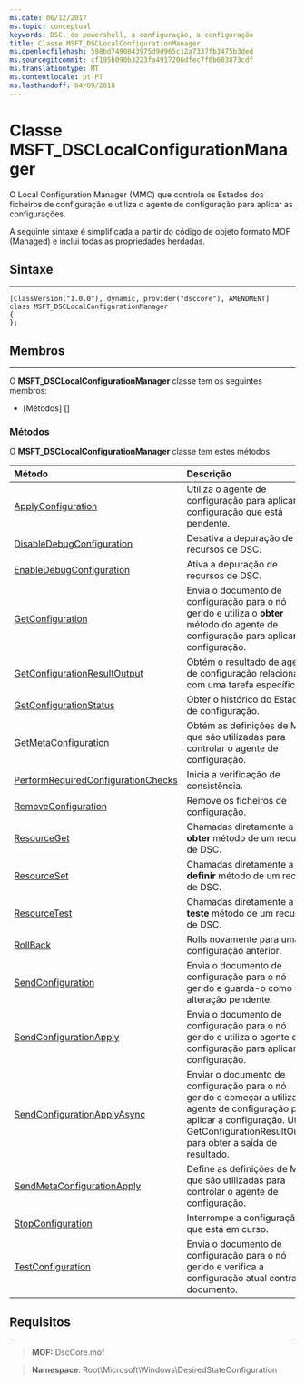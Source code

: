```yaml
---
ms.date: 06/12/2017
ms.topic: conceptual
keywords: DSC, do powershell, a configuração, a configuração
title: Classe MSFT_DSCLocalConfigurationManager
ms.openlocfilehash: 598bd7490043975d9d965c12a7337fb3475b3ded
ms.sourcegitcommit: cf195b090b3223fa4917206dfec7f0b603873cdf
ms.translationtype: MT
ms.contentlocale: pt-PT
ms.lasthandoff: 04/09/2018
---
```

# <a name="msftdsclocalconfigurationmanager-class"></a>Classe MSFT_DSCLocalConfigurationManager

O Local Configuration Manager (MMC) que controla os Estados dos ficheiros de configuração e utiliza o agente de configuração para aplicar as configurações.

A seguinte sintaxe é simplificada a partir do código de objeto formato MOF (Managed) e inclui todas as propriedades herdadas.

## <a name="syntax"></a>Sintaxe
------

``` syntax
[ClassVersion("1.0.0"), dynamic, provider("dsccore"), AMENDMENT]
class MSFT_DSCLocalConfigurationManager
{
};
```

## <a name="members"></a>Membros
-------

O **MSFT_DSCLocalConfigurationManager** classe tem os seguintes membros:

-   [Métodos] []

### <a name="methods"></a>Métodos

O **MSFT_DSCLocalConfigurationManager** classe tem estes métodos.

|Método |Descrição |
|:--- |:---|
| [ApplyConfiguration](msft-dsclocalconfigurationmanager-applyconfiguration.md)| Utiliza o agente de configuração para aplicar a configuração que está pendente.|
| [DisableDebugConfiguration](msft-dsclocalconfigurationmanager-disabledebugconfiguration.md)| Desativa a depuração de recursos de DSC.|
| [EnableDebugConfiguration](msft-dsclocalconfigurationmanager-enabledebugconfiguration.md)| Ativa a depuração de recursos de DSC.|
| [GetConfiguration](msft-dsclocalconfigurationmanager-getconfiguration.md)| Envia o documento de configuração para o nó gerido e utiliza o **obter** método do agente de configuração para aplicar a configuração.|
| [GetConfigurationResultOutput](msft-dsclocalconfigurationmanager-getconfigurationresultoutput.md)| Obtém o resultado de agente de configuração relacionados com uma tarefa específica.|
| [GetConfigurationStatus](msft-dsclocalconfigurationmanager-getconfigurationstatus.md)| Obter o histórico do Estado de configuração.|
| [GetMetaConfiguration](msft-dsclocalconfigurationmanager-getmetaconfiguration.md)| Obtém as definições de MMC que são utilizadas para controlar o agente de configuração.|
| [PerformRequiredConfigurationChecks](msft-dsclocalconfigurationmanager-performrequiredconfigurationchecks.md)| Inicia a verificação de consistência.|
| [RemoveConfiguration](msft-dsclocalconfigurationmanager-removeconfiguration.md)| Remove os ficheiros de configuração.|
| [ResourceGet](msft-dsclocalconfigurationmanager-resourceget.md)| Chamadas diretamente a **obter** método de um recurso de DSC.|
| [ResourceSet](msft-dsclocalconfigurationmanager-resourceset.md)| Chamadas diretamente a **definir** método de um recurso de DSC.|
| [ResourceTest](msft-dsclocalconfigurationmanager-resourcetest.md)| Chamadas diretamente a **teste** método de um recurso de DSC.|
| [RollBack](msft-dsclocalconfigurationmanager-rollback.md)| Rolls novamente para uma configuração anterior.|
| [SendConfiguration](msft-dsclocalconfigurationmanager-sendconfiguration.md)| Envia o documento de configuração para o nó gerido e guarda-o como uma alteração pendente.|
| [SendConfigurationApply](msft-dsclocalconfigurationmanager-sendconfigurationapply.md)| Envia o documento de configuração para o nó gerido e utiliza o agente de configuração para aplicar a configuração.|
| [SendConfigurationApplyAsync](msft-dsclocalconfigurationmanager-sendconfigurationapplyasync.md)| Enviar o documento de configuração para o nó gerido e começar a utilizar o agente de configuração para aplicar a configuração. Utilize GetConfigurationResultOutput para obter a saída de resultado.|
| [SendMetaConfigurationApply](msft-dsclocalconfigurationmanager-sendmetaconfigurationapply.md)| Define as definições de MMC que são utilizadas para controlar o agente de configuração.|
| [StopConfiguration](msft-dsclocalconfigurationmanager-stopconfiguration.md)| Interrompe a configuração que está em curso.|
| [TestConfiguration](msft-dsclocalconfigurationmanager-testconfiguration.md)| Envia o documento de configuração para o nó gerido e verifica a configuração atual contra o documento.|





## <a name="requirements"></a>Requisitos
------------
>**MOF:** DscCore.mof

>**Namespace**: Root\Microsoft\Windows\DesiredStateConfiguration